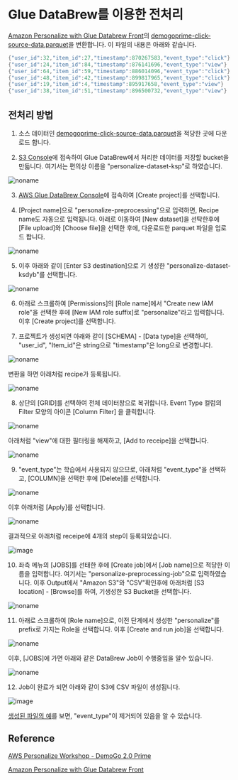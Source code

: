 # Glue DataBrew를 이용한 전처리 

[Amazon Personalize with Glue Databrew Front](https://github.com/aws-samples/amazon-personalize-with-glue-databrew-front)의 [demogoprime-click-source-data.parquet](https://github.com/kyopark2014/aws-personalize/blob/main/workshop/src/demogoprime-click-source-data.parquet)을 변환합니다. 이 파일의 내용은 아래와 같습니다.

```java
{"user_id":32,"item_id":27,"timestamp":870267583,"event_type":"click"}
{"user_id":24,"item_id":84,"timestamp":876141696,"event_type":"view"}
{"user_id":64,"item_id":59,"timestamp":886014096,"event_type":"click"}
{"user_id":48,"item_id":42,"timestamp":899817965,"event_type":"click"}
{"user_id":19,"item_id":4,"timestamp":895917658,"event_type":"view"}
{"user_id":38,"item_id":51,"timestamp":896500732,"event_type":"view"}
```

## 전처리 방법 

1) 소스 데이터인 [demogoprime-click-source-data.parquet](https://github.com/kyopark2014/aws-personalize/blob/main/workshop/src/demogoprime-click-source-data.parquet)을 적당한 곳에 다운로드 합니다.

2) [S3 Console](https://s3.console.aws.amazon.com/s3/buckets?region=ap-northeast-2)에 접속하여 Glue DataBrew에서 처리한 데이터를 저장할 bucket을 만듧니다. 여기서는 편의상 이름을 "personalize-dataset-ksp"로 하였습니다.

![noname](https://user-images.githubusercontent.com/52392004/191634610-173cb149-f1dd-4d60-8006-c4128ca41de0.png)


3) [AWS Glue DataBrew Console](https://ap-northeast-2.console.aws.amazon.com/databrew/home?region=ap-northeast-2#landing)에 접속하여 [Create project]를 선택합니다. 

4) [Project name]으로 "personalize-preprocessing"으로 입력하면, Recipe name도 자동으로 입력됩니다. 아래로 이동하여 [New dataset]을 선탁한후에 [File upload]와 [Choose file]을 선택한 후에, 다운로드한 parquet 파일을 업로드 합니다. 

![noname](https://user-images.githubusercontent.com/52392004/191629327-c0741d0a-6788-48f2-89a4-26b9ccc5400a.png)

5) 이후 아래와 같이 [Enter S3 destination]으로 기 생성한 "personalize-dataset-ksdyb"를 선택합니다. 

![noname](https://user-images.githubusercontent.com/52392004/191634837-b3e2560c-27bd-41b1-bb98-8688f86bb0dc.png)


6) 아래로 스크롤하여 [Permissions]의 [Role name]에서 "Create new IAM role"을 선택한 후에 [New IAM role suffix]로 "personalize"라고 입력합니다. 이후 [Create project]를 선택합니다. 


7) 프로젝트가 생성되면 아래와 같이 [SCHEMA] - [Data type]을 선택하여, "user_id", "Item_id"은 string으로 "timestamp"은 long으로 변경합니다. 

![noname](https://user-images.githubusercontent.com/52392004/191635541-99f15b57-8ba2-467f-9550-e0b3ebc932aa.png)

변환을 하면 아래처럼 recipe가 등록됩니다. 

![noname](https://user-images.githubusercontent.com/52392004/191635849-aa4de627-836f-4896-a96d-51dd9ec47897.png)

8) 상단의 [GRID]를 선택하여 전체 데이터창으로 복귀합니다. Event Type 컬럼의 Filter 모양의 아이콘 [Column Filter] 을 클릭합니다.

![noname](https://user-images.githubusercontent.com/52392004/191636412-abd7fe72-348f-4f6f-8577-9e61b36f88ce.png)

아래처럼 "view"에 대한 필터링을 해제하고, [Add to receipe]을 선택합니다. 

![noname](https://user-images.githubusercontent.com/52392004/191636766-9da62c02-c756-4136-97fc-c2b7592a089b.png)

9) "event_type"는 학습에서 사용되지 않으므로, 아래처럼 "event_type"을 선택하고, [COLUMN]을 선택한 후에 [Delete]를 선택합니다. 

![noname](https://user-images.githubusercontent.com/52392004/191637389-52753ea2-5500-4998-9a0e-c67afe1eceb9.png)

이후 아래처럼 [Apply]를 선택합니다. 

![noname](https://user-images.githubusercontent.com/52392004/191637169-9d20fe57-1f93-4031-8bf0-10192ccc9c4a.png)

결과적으로 아래처럼 receipe에 4개의 step이 등록되었습니다.

![image](https://user-images.githubusercontent.com/52392004/191637484-49f9785e-4a36-41ec-aac2-b480e885f451.png)

10) 좌측 메뉴의 [JOBS]를 선태한 후에 [Create job]에서 [Job name]으로 적당한 이름을 입력합니다. 여기서는 "personalize-preprocessing-job"으로 입력하였습니다. 이후 Output에서 "Amazon S3"와 "CSV"확인후에 아래처럼 [S3 location] - [Browse]를 하여, 기생성한 S3 Bucket을 선택합니다. 

![noname](https://user-images.githubusercontent.com/52392004/191639332-e1355f79-8cc0-48c8-899d-bad3228ce026.png)

11) 아래로 스크롤하여 [Role name]으로, 이전 단계에서 생성한 "personalize"를 prefix로 가지는 Role을 선택합니다. 이후 [Create and run job]을 선택합니다. 

![noname](https://user-images.githubusercontent.com/52392004/191639600-4ee46c2e-8660-4d72-a7ef-b6a763a484ee.png)

이후, [JOBS]에 가면 아래와 같은 DataBrew Job이 수행중임을 알수 있습니다. 

![noname](https://user-images.githubusercontent.com/52392004/191639866-2b30ccd2-a473-4409-bace-a1d0fa3b38c1.png)


12) Job이 완료가 되면 아래와 같이 S3에 CSV 파일이 생성됩니다. 


![image](https://user-images.githubusercontent.com/52392004/191640032-d7d761b7-c13b-4281-8361-4f4b2ac2bfcd.png)


[생성된 파일의 예](https://github.com/kyopark2014/aws-personalize/blob/main/workshop/src/personalize-preprocessing-job_22Sep2022_1663810890438_part00000.csv)를 보면, "event_type"이 제거되어 있음을 알 수 있습니다. 

## Reference

[AWS Personalize Workshop - DemoGo 2.0 Prime](https://catalog.us-east-1.prod.workshops.aws/workshops/ed82a5d4-6630-41f0-a6a1-9345898fa6ec/ko-KR)

[Amazon Personalize with Glue Databrew Front](https://github.com/aws-samples/amazon-personalize-with-glue-databrew-front)
